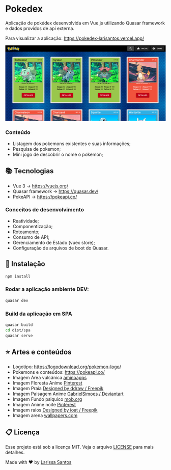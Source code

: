 # Pokedex

Aplicação de pokédex desenvolvida em Vue.js utilizando Quasar framework e dados providos de api externa.

Para visualizar a aplicação: https://pokedex-larisantos.vercel.app/

![imagem](https://github.com/LariMoro20/Pokedex/blob/main/pokemon.png)

### Conteúdo

- Listagem dos pokemons existentes e suas informações;
- Pesquisa de pokemon;
- Mini jogo de descobrir o nome o pokemon;

## :books: Tecnologias

- Vue 3 -> https://vuejs.org/
- Quasar framework -> https://quasar.dev/
- PokeAPI -> https://pokeapi.co/

### Conceitos de desenvolvimento

- Reatividade;
- Componentização;
- Roteamento;
- Consumo de API;
- Gerenciamento de Estado (vuex store);
- Configuração de arquivos de boot do Quasar.

## :hammer: Instalação

```bash
npm install
```

### Rodar a aplicação ambiente DEV:

```bash
quasar dev
```

### Build da aplicação em SPA

```bash
quasar build
cd dist/spa
quasar serve
```

## :star: Artes e conteúdos

- Logotipo: https://logodownload.org/pokemon-logo/
- Pokemons e conteúdos: https://pokeapi.co/
- Imagem Área vulcânica [aminoapps](https://aminoapps.com/c/pokemon-amino-ptbr/page/blog/as-areas-vulcanicas-do-mundo-pokemon/aaYm_7qU0uakLX1zDwgDpVjJGMERnqRpkm)
- Imagem Floresta Anime [Pinterest](https://br.pinterest.com/pin/807762883155535826/)
- Imagem Praia [Designed by ddraw / Freepik](http://www.freepik.com)
- Imagem Paisagem Anime [GabrielSimoes / Deviantart](https://www.deviantart.com/gabrielsimoes/art/Estudo-Paisagem-Anime-Anime-Landscape-Study-923587445)
- Imagem Fundo psiquico [mob.org](https://wallpaper.mob.org/pc/gallery/tag=purple/3/)
- Imagem Anime noite [Pinterest](https://br.pinterest.com/pin/442337994658280586/sent/?invite_code=d9736760b33b4ced988c263f04169d5e&sender=630011572781170960&sfo=1)
- Imagem raios [Designed by ioat / Freepik](https://www.freepik.com/premium-vector/thunderbolt-background_10559644.htm)
- Imagem arena [wallpapers.com](https://es.wallpapers.com/fondos-de-pantalla/unetea-millones-de-entrenadores-y-lucha-por-la-gloria-en-el-estadio-pokemon-2mzh30c645wfi9w2.html)

## :clipboard: Licença

Esse projeto está sob a licença MIT. Veja o arquivo [LICENSE](LICENSE) para mais detalhes.

Made with :heart: by [Larissa Santos](https://larissa-santos.vercel.app/)

